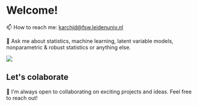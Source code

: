 # Welcome!

📫 How to reach me: karchjd@fsw.leidenuniv.nl

💬 Ask me about statistics, machine learning, latent variable models, nonparametric & robust statistics or anything else.




![](profile-3d-contrib/profile-gitblock.svg)

## Let's colaborate 

🚀 I'm always open to collaborating on exciting projects and ideas. Feel free to reach out!

